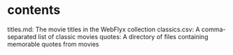 # contents
titles.md: The movie titles in the WebFlyx collection
classics.csv: A comma-separated list of classic movies
quotes: A directory of files containing memorable quotes from movies

